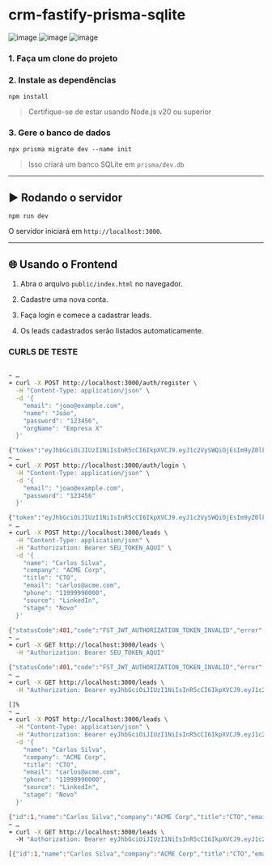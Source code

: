 # crm-fastify-prisma-sqlite
![image](https://github.com/user-attachments/assets/1dc65b3c-8eb3-4b4c-b865-2353c857b4b4)
![image](https://github.com/user-attachments/assets/44acc0e3-5eec-475b-83fc-4612524be5e3)
![image](https://github.com/user-attachments/assets/b203e53b-7ad7-48b9-8a90-e21e786ada75)


### 1. Faça um clone do projeto 

### 2. Instale as dependências 
`npm install` 

> Certifique-se de estar usando Node.js v20 ou superior

### 3. Gere o banco de dados 

`npx prisma migrate dev --name init` 

> Isso criará um banco SQLite em `prisma/dev.db`

----------

## ▶️ Rodando o servidor



`npm run dev` 

O servidor iniciará em `http://localhost:3000`.

----------

## 🌐 Usando o Frontend

1.  Abra o arquivo `public/index.html` no navegador.
    
2.  Cadastre uma nova conta.
    
3.  Faça login e comece a cadastrar leads.
    
4.  Os leads cadastrados serão listados automaticamente.


### CURLS DE TESTE
```bash

~ …
➜ curl -X POST http://localhost:3000/auth/register \
  -H "Content-Type: application/json" \
  -d '{
    "email": "joao@example.com",
    "name": "João",
    "password": "123456",
    "orgName": "Empresa X"
  }'

{"token":"eyJhbGciOiJIUzI1NiIsInR5cCI6IkpXVCJ9.eyJ1c2VySWQiOjEsIm9yZ0lkIjoxLCJpYXQiOjE3NTAwNDM1ODN9.9zXuoSi_NuiUN0vOxg5DqlBg03CKT4lUsEGa1x2gYXU"}%            
~ …
➜ curl -X POST http://localhost:3000/auth/login \
  -H "Content-Type: application/json" \
  -d '{
    "email": "joao@example.com",
    "password": "123456"
  }'

{"token":"eyJhbGciOiJIUzI1NiIsInR5cCI6IkpXVCJ9.eyJ1c2VySWQiOjEsIm9yZ0lkIjoxLCJpYXQiOjE3NTAwNDM1OTJ9.WKtoOvLg_aKN3nx1nJdarmXarUBRqlRUExTSSQIzODo"}%            
~ …
➜ curl -X POST http://localhost:3000/leads \
  -H "Content-Type: application/json" \
  -H "Authorization: Bearer SEU_TOKEN_AQUI" \
  -d '{
    "name": "Carlos Silva",
    "company": "ACME Corp",
    "title": "CTO",
    "email": "carlos@acme.com",
    "phone": "11999990000",
    "source": "LinkedIn",
    "stage": "Novo"
  }'

{"statusCode":401,"code":"FST_JWT_AUTHORIZATION_TOKEN_INVALID","error":"Unauthorized","message":"Authorization token is invalid: The token is malformed."}%   
~ …
➜ curl -X GET http://localhost:3000/leads \
  -H "Authorization: Bearer SEU_TOKEN_AQUI"

{"statusCode":401,"code":"FST_JWT_AUTHORIZATION_TOKEN_INVALID","error":"Unauthorized","message":"Authorization token is invalid: The token is malformed."}%   
~ …
➜ curl -X GET http://localhost:3000/leads \
  -H "Authorization: Bearer eyJhbGciOiJIUzI1NiIsInR5cCI6IkpXVCJ9.eyJ1c2VySWQiOjEsIm9yZ0lkIjoxLCJpYXQiOjE3NTAwNDM1ODN9.9zXuoSi_NuiUN0vOxg5DqlBg03CKT4lUsEGa1x2gYXU"

[]%                                                                            
~ …
➜ curl -X POST http://localhost:3000/leads \
  -H "Content-Type: application/json" \
  -H "Authorization: Bearer eyJhbGciOiJIUzI1NiIsInR5cCI6IkpXVCJ9.eyJ1c2VySWQiOjEsIm9yZ0lkIjoxLCJpYXQiOjE3NTAwNDM1ODN9.9zXuoSi_NuiUN0vOxg5DqlBg03CKT4lUsEGa1x2gYXU" \
  -d '{
    "name": "Carlos Silva",
    "company": "ACME Corp",
    "title": "CTO",
    "email": "carlos@acme.com",
    "phone": "11999990000",
    "source": "LinkedIn",
    "stage": "Novo"
  }'

{"id":1,"name":"Carlos Silva","company":"ACME Corp","title":"CTO","email":"carlos@acme.com","phone":"11999990000","source":"LinkedIn","stage":"Novo","lastContactedAt":null,"orgId":1}%                                                      
~ …
➜ curl -X GET http://localhost:3000/leads \ 
  -H "Authorization: Bearer eyJhbGciOiJIUzI1NiIsInR5cCI6IkpXVCJ9.eyJ1c2VySWQiOjEsIm9yZ0lkIjoxLCJpYXQiOjE3NTAwNDM1ODN9.9zXuoSi_NuiUN0vOxg5DqlBg03CKT4lUsEGa1x2gYXU"

[{"id":1,"name":"Carlos Silva","company":"ACME Corp","title":"CTO","email":"carlos@acme.com","phone":"11999990000","source":"LinkedIn","stage":"Novo","lastContactedAt":null,"orgId":1}]%                                                    

```  
